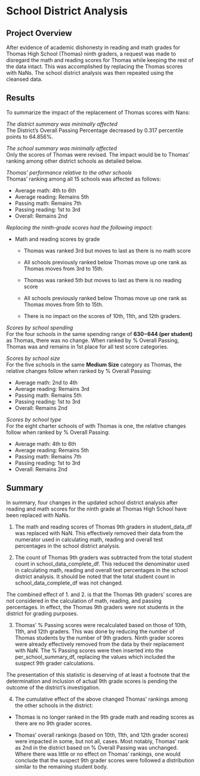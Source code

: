 # School District Analysis
## Project Overview

After evidence of academic dishonesty in reading and math grades for Thomas High School (Thomas) ninth graders, a request was made to disregard the math and reading scores for Thomas while keeping the rest of the data intact.  This was accomplished by replacing the Thomas scores with NaNs.  The school district analysis was then repeated using the cleansed data.

## Results

To summarize the impact of the replacement of Thomas scores with Nans:

*The district summary was minimally affected*  
The District’s Overall Passing Percentage decreased by 0.317 percentile points to 64.856%.

*The school summary was minimally affected*  
Only the scores of Thomas were revised. The impact would be to Thomas’ ranking among other district schools as detailed below. 

*Thomas’ performance relative to the other schools*  
Thomas’ ranking among all 15 schools was affected as follows:  
  - Average math:		  4th to 6th  
  - Average reading:	Remains 5th  
  - Passing math:		  Remains 7th  
  - Passing reading:  1st to 3rd  
  - Overall:  		    Remains 2nd  

*Replacing the ninth-grade scores had the following impact:*  
  - Math and reading scores by grade  
    - Thomas was ranked 3rd but moves to last as there is no math score  
    - All schools previously ranked below Thomas move up one rank as Thomas moves from 3rd to 15th.

    - Thomas was ranked 5th but moves to last as there is no reading score
    - All schools previously ranked below Thomas move up one rank as Thomas moves from 5th to 15th.

    - There is no impact on the scores of 10th, 11th, and 12th graders.

*Scores by school spending*  
For the four schools in the same spending range of **$630-$644 (per student)** as Thomas, there was no change. When ranked by % Overall Passing, Thomas was and remains in 1st place for all test score categories. 

*Scores by school size*  
For the five schools in the same **Medium Size** category as Thomas, the relative changes follow when ranked by % Overall Passing:  
  - Average math:  	    2nd to 4th  
  - Average reading:  	Remains 3rd  
  - Passing math:  	    Remains 5th  
  - Passing reading:  	1st to 3rd  
  - Overall:  Remains 	2nd  

*Scores by school type*  
For the eight charter schools of with Thomas is one, the relative changes follow when ranked by % Overall Passing:  
  - Average math:  	    4th to 6th 
  - Average reading:  	Remains 5th 
  - Passing math:  	    Remains 7th 
  - Passing reading:  	1st to 3rd 
  - Overall:  		      Remains 2nd 

## Summary


In summary, four changes in the updated school district analysis after reading and math scores for the ninth grade at Thomas High School have been replaced with NaNs.  

1.	The math and reading scores of Thomas 9th graders in student_data_df was replaced with NaN.  This effectively removed their data from the numerator used in calculating math, reading and overall test percentages in the school district analysis.  

2.	The count of Thomas 9th graders was subtracted from the total student count in school_data_complete_df. This reduced the denominator used in calculating math, reading and overall test percentages in the school district analysis.  It should be noted that the total student count in school_data_complete_df was not changed.  

The combined effect of 1. and 2. is that the Thomas 9th graders’ scores are not considered in the calculation of math, reading, and passing percentages.  In effect, the Thomas 9th graders were not students in the district for grading purposes.  

3.	Thomas’ % Passing scores were recalculated based on those of 10th, 11th, and 12th graders.  This was done by reducing the number of Thomas students by the number of 9th graders.  Ninth grader scores were already effectively removed from the data by their replacement with NaN.  The % Passing scores were then inserted into the per_school_summary_df, replacing the values which included the suspect 9th grader calculations.  

The presentation of this statistic is deserving of at least a footnote that the determination and inclusion of actual 9th grade scores is pending the outcome of the district’s investigation.   

4.	The cumulative effect of the above changed Thomas’ rankings among the other schools in the district:  

  -	Thomas is no longer ranked in the 9th grade math and reading scores as there are no 9th grader scores.  

  -	Thomas’ overall rankings (based on 10th, 11th, and 12th grader scores) were impacted in some, but not all, cases.  Most notably, Thomas’ rank as 2nd in the district based on % Overall Passing was unchanged.  Where there was little or no effect on Thomas’ rankings, one would conclude that the suspect 9th grader scores were followed a distribution similar to the remaining student body.  
